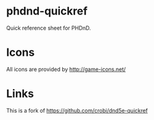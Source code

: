 # phdnd-quickref

Quick reference sheet for PHDnD.


# Icons

All icons are provided by http://game-icons.net/


# Links

This is a fork of https://github.com/crobi/dnd5e-quickref
